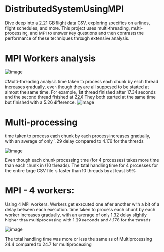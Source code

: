 # DistributedSystemUsingMPI
Dive deep into a 2.21 GB flight data CSV, exploring specifics on airlines, flight schedules, and more. This project uses multi-threading, multi-processing, and MPI to answer key questions and then contrasts the performance of these techniques through extensive analysis.

# MPI Workers analysis
![image](https://github.com/HaithamHany/DistributedSystemUsingMPI/assets/20623059/1629a848-660f-490b-8c0e-9cd8c88b09d9)

#Multi-threading analysis
time taken to process each chunk by each thread increases gradually, even though they are all supposed 
to be started at almost the same time.
For example, 1st thread finished after 17.34 seconds and the second thread finished at 22.6
They both started at the same time but finished with a 5.26 difference.
![image](https://github.com/HaithamHany/DistributedSystemUsingMPI/assets/20623059/8a80c8f0-a8bd-4444-b40e-f49ea44db69b)

# Multi-processing
time taken to process each chunk by each process increases gradually, with an average of only 1.29 delay 
compared to 4.176 for the threads

![image](https://github.com/HaithamHany/DistributedSystemUsingMPI/assets/20623059/579f2d06-de4f-4a8f-893c-45c102b1229b)

Even though each chunk processing time (for 4 processes) takes more time than each chunk in (10 
threads). The total handling time for 4 processes for the entire large CSV file is faster than 10 threads by 
at least 59%

# MPI - 4 workers:
Using 4 MPI workers. Workers get executed one after another with a bit of a delay between each 
execution.
time taken to process each chunk by each worker increases gradually, with an average of only 1.32 delay 
slightly higher than multiprocessing with 1.29 seconds and 4.176 for the threads

![image](https://github.com/HaithamHany/DistributedSystemUsingMPI/assets/20623059/13d3d552-138b-433c-ba4a-d7b692a90046)

The total handling time was more or less the same as of Multiprocessing 24.4 compared to 24.7 for 
multiprocessing
